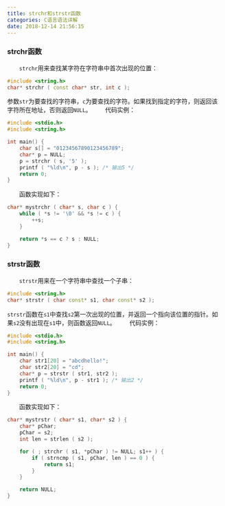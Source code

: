 ```yaml
---
title: strchr和strstr函数
categories: C语言语法详解
date: 2018-12-14 21:56:15
---
```

### strchr函数

&emsp;&emsp;`strchr`用来查找某字符在字符串中首次出现的位置：<!--more-->

``` cpp
#include <string.h>
char* strchr ( const char* str, int c );
```

参数`str`为要查找的字符串，`c`为要查找的字符。如果找到指定的字符，则返回该字符所在地址，否则返回`NULL`。
&emsp;&emsp;代码实例：

``` cpp
#include <stdio.h>
#include <string.h>

int main() {
    char s[] = "01234567890123456789";
    char* p = NULL;
    p = strchr ( s, '5' );
    printf ( "%ld\n", p - s ); /* 输出5 */
    return 0;
}
```

&emsp;&emsp;函数实现如下：

``` cpp
char* mystrchr ( char* s, char c ) {
    while ( *s != '\0' && *s != c ) {
        ++s;
    }

    return *s == c ? s : NULL;
}
```

### strstr函数

&emsp;&emsp;`strstr`用来在一个字符串中查找一个子串：

``` cpp
#include <string.h>
char* strstr ( char const* s1, char const* s2 );
```

`strstr`函数在`s1`中查找`s2`第一次出现的位置，并返回一个指向该位置的指针。如果`s2`没有出现在`s1`中，则函数返回`NULL`。
&emsp;&emsp;代码实例：

``` cpp
#include <stdio.h>
#include <string.h>

int main() {
    char str1[20] = "abcdhello!";
    char str2[20] = "cd";
    char* p = strstr ( str1, str2 );
    printf ( "%ld\n", p - str1 ); /* 输出2 */
    return 0;
}
```

&emsp;&emsp;函数实现如下：

``` cpp
char* mystrstr ( char* s1, char* s2 ) {
    char* pChar;
    pChar = s2;
    int len = strlen ( s2 );

    for ( ; strchr ( s1, *pChar ) != NULL; s1++ ) {
        if ( strncmp ( s1, pChar, len ) == 0 ) {
            return s1;
        }
    }

    return NULL;
}
```